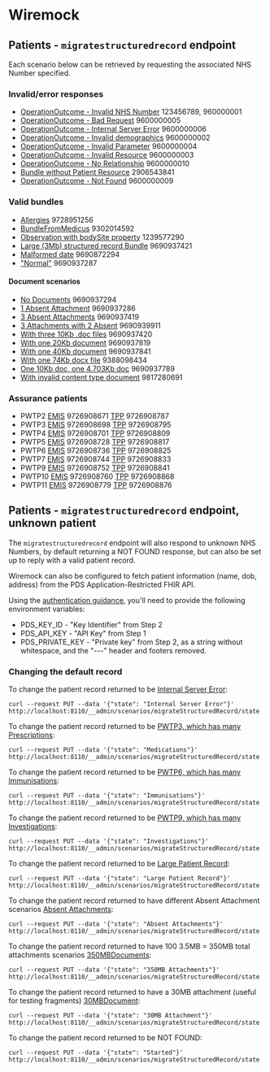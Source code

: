# Wiremock

## Patients - `migratestructuredrecord` endpoint

Each scenario below can be retrieved by requesting the associated NHS Number specified.

### Invalid/error responses
- [OperationOutcome - Invalid NHS Number](stubs/__files/operationOutcomeInvalidNHSNumber.json) 123456789, 960000001
- [OperationOutcome - Bad Request](stubs/__files/operationOutcomeBadRequest.json) 9600000005
- [OperationOutcome - Internal Server Error](stubs/__files/operationOutcomeInternalServerError.json) 9600000006
- [OperationOutcome - Invalid demographics](stubs/__files/operationOutcomeInvalidDemographic.json) 9600000002
- [OperationOutcome - Invalid Parameter](stubs/__files/operationOutcomeInvalidParameter.json) 9600000004
- [OperationOutcome - Invalid Resource](stubs/__files/operationOutcomeInvalidResource.json) 9600000003
- [OperationOutcome - No Relationship](stubs/__files/operationOutcomeNoRelationship.json) 9600000010
- [Bundle without Patient Resource](stubs/__files/malformedStructuredRecordMissingPatientResource.json) 2906543841
- [OperationOutcome - Not Found](stubs/__files/operationOutcomePatientNotFound.json) 9600000009

### Valid bundles

- [Allergies](stubs/__files/correctAllergiesContainedResourceResponse.json) 9728951256
- [BundleFromMedicus](stubs/__files/MedicusBasedOnErrorStructuredRecord.json) 9302014592
- [Observation with bodySite property](stubs/__files/correctPatientStructuredRecordResponseBodySite.json) 1239577290
- [Large (3Mb) structured record Bundle](stubs/__files/correctPatientStructuredRecordLargePayload.json) 9690937421
- [Malformed date](stubs/__files/malformedDateStructuredRecord.json) 9690872294
- ["Normal"](stubs/__files/correctPatientStructuredRecordResponseNormal.json) 9690937287

#### Document scenarios

- [No Documents](stubs/__files/correctPatientNoDocsStructuredRecordResponse.json) 9690937294
- [1 Absent Attachment](stubs/__files/correctPatientStructuredRecordResponseAbsentAttachment.json) 9690937286
- [3 Absent Attachments](stubs/__files/correctPatientStructuredRecordResponse3AbsentAttachmentDocuments.json) 9690937419
- [3 Attachments with 2 Absent](stubs/__files/correctPatientStructuredRecordResponse3AttachmentsWith2Absent.json) 9690939911
- [With three 10Kb .doc files](stubs/__files/correctPatientStructuredRecordResponse3NormalDocuments.json) 9690937420
- [With one 20Kb document](stubs/__files/correctPatientStructuredRecordResponseForLargeDocs.json) 9690937819
- [With one 40Kb document](stubs/__files/correctPatientStructuredRecordResponseForLargeDocs2.json) 9690937841
- [With one 74Kb docx file](stubs/__files/correctPatientStructuredRecordWithLargeDocxAttachment.json) 9388098434
- [One 10Kb doc, one 4.703Kb doc](stubs/__files/correctPatientStructuredRecordResponseOneLargeDocOneNormal.json) 9690937789
- [With invalid content type document](stubs/__files/correctPatientStructuredRecordResponseOneInvalidContentTypeAttachment.json) 9817280691

### Assurance patients

- PWTP2 [EMIS](stubs/__files/EMISPatientStructurede2eResponsePWTP2.json) 9726908671 [TPP](stubs/__files/TPPPatientStructuredRecordE2EPWTP2.json) 9726908787
- PWTP3 [EMIS](stubs/__files/EMISPatientStructurede2eResponsePWTP3.json) 9726908698 [TPP](stubs/__files/TPPPatientStructuredRecordE2EPWTP3.json) 9726908795
- PWTP4 [EMIS](stubs/__files/EMISPatientStructurede2eResponsePWTP4.json) 9726908701 [TPP](stubs/__files/TPPPatientStructuredRecordE2EPWTP4.json) 9726908809
- PWTP5 [EMIS](stubs/__files/EMISPatientStructurede2eResponsePWTP5.json) 9726908728 [TPP](stubs/__files/TPPPatientStructuredRecordE2EPWTP5.json) 9726908817
- PWTP6 [EMIS](stubs/__files/EMISPatientStructurede2eResponsePWTP6.json) 9726908736 [TPP](stubs/__files/TPPPatientStructuredRecordE2EPWTP6.json) 9726908825
- PWTP7 [EMIS](stubs/__files/EMISPatientStructurede2eResponsePWTP7.json) 9726908744 [TPP](stubs/__files/TPPPatientStructuredRecordE2EPWTP7.json) 9726908833
- PWTP9 [EMIS](stubs/__files/EMISPatientStructurede2eResponsePWTP9.json) 9726908752 [TPP](stubs/__files/TPPPatientStructuredRecordE2EPWTP9.json) 9726908841
- PWTP10 [EMIS](stubs/__files/EMISPatientStructurede2eResponsePWTP10.json) 9726908760 [TPP](stubs/__files/TPPPatientStructuredRecordE2EPWTP10.json) 9726908868
- PWTP11 [EMIS](stubs/__files/EMISPatientStructurede2eResponsePWTP11.json) 9726908779 [TPP](stubs/__files/TPPPatientStructuredRecordE2EPWTP11.json) 9726908876


## Patients - `migratestructuredrecord` endpoint, unknown patient

The `migratestructuredrecord` endpoint will also respond to unknown NHS Numbers,
by default returning a NOT FOUND response, but can also be set up to reply with
a valid patient record.

Wiremock can also be configured to fetch patient information (name, dob, address)
from the PDS Application-Restricted FHIR API.

Using the [authentication guidance], you'll need to provide the following environment variables:

- PDS_KEY_ID - "Key Identifier" from Step 2
- PDS_API_KEY - "API Key" from Step 1
- PDS_PRIVATE_KEY - "Private key" from Step 2, as a string without whitespace, and the "---" header and footers removed.

[authentication guidance]: https://digital.nhs.uk/developer/guides-and-documentation/security-and-authorisation/application-restricted-restful-apis-signed-jwt-authentication

### Changing the default record

To change the patient record returned to be [Internal Server Error](stubs/__files/operationOutcomeInternalServerError.json):

```shell
curl --request PUT --data '{"state": "Internal Server Error"}' http://localhost:8110/__admin/scenarios/migrateStructuredRecord/state
```

To change the patient record returned to be [PWTP3, which has many Prescriptions](stubs/__files/EMISPatientStructurede2eResponsePWTP3.json):

```shell
curl --request PUT --data '{"state": "Medications"}' http://localhost:8110/__admin/scenarios/migrateStructuredRecord/state
```

To change the patient record returned to be [PWTP6, which has many Immunisations](stubs/__files/EMISPatientStructurede2eResponsePWTP6.json):

```shell
curl --request PUT --data '{"state": "Immunisations"}' http://localhost:8110/__admin/scenarios/migrateStructuredRecord/state
```

To change the patient record returned to be [PWTP9, which has many Investigations](stubs/__files/EMISPatientStructurede2eResponsePWTP9.json):

```shell
curl --request PUT --data '{"state": "Investigations"}' http://localhost:8110/__admin/scenarios/migrateStructuredRecord/state
```

To change the patient record returned to be [Large Patient Record](stubs/__files/correctPatientStructuredRecordLargePayload.json):

```shell
curl --request PUT --data '{"state": "Large Patient Record"}' http://localhost:8110/__admin/scenarios/migrateStructuredRecord/state
```

To change the patient record returned to have different Absent Attachment scenarios [Absent Attachments](stubs/__files/correctPatientStructuredRecordResponseAbsentAttachments.json):

```shell
curl --request PUT --data '{"state": "Absent Attachments"}' http://localhost:8110/__admin/scenarios/migrateStructuredRecord/state
```

To change the patient record returned to have 100 3.5MB = 350MB total attachments scenarios [350MBDocuments](stubs/__files/correctPatientStructuredRecordResponse350MBDocuments.json):

```shell
curl --request PUT --data '{"state": "350MB Attachments"}' http://localhost:8110/__admin/scenarios/migrateStructuredRecord/state
```

To change the patient record returned to have a 30MB attachment (useful for testing fragments) [30MBDocument](stubs/__files/correctPatientStructuredRecordResponse30MBAttachment.json):

```shell
curl --request PUT --data '{"state": "30MB Attachment"}' http://localhost:8110/__admin/scenarios/migrateStructuredRecord/state
```

To change the patient record returned to be NOT FOUND:

```shell
curl --request PUT --data '{"state": "Started"}' http://localhost:8110/__admin/scenarios/migrateStructuredRecord/state
```
